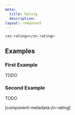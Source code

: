 ```yaml
---
meta:
  title: Rating
  description:
layout: component
---
```


```html:preview
<zn-rating></zn-rating>
```

## Examples

### First Example

TODO

### Second Example

TODO

[component-metadata:zn-rating]
